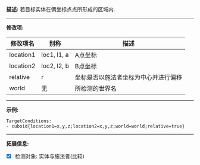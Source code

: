 **描述:** 若目标实体在俩坐标点点所形成的区域内.

---

**修改项:**

| 修改项名  | 别称           | 描述                      |
| --------- | -------------- | ------------------------- |
| location1 | loc1, l1, a | A点坐标 |
| location2 | loc2, l2, b | B点坐标 |
| relative | r | 坐标是否以施法者坐标为中心并进行偏移 |
| world | 无 | 所检测的世界名 |
---

**示例:**

```
TargetConditions:
- cuboid{location1=x,y,z;location2=x,y,z;world=world;relative=true}
```

---

**拓展信息:**

- [x] 检测对象: 实体与施法者(比较)